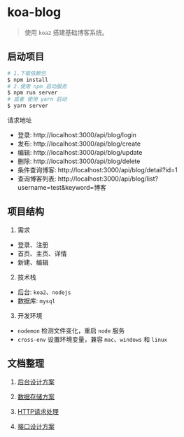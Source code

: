 # koa-blog

> 使用 `koa2` 搭建基础博客系统。

## 启动项目


```bash
# 1.下载依赖包
$ npm install
# 2.使用 npm 启动服务 
$ npm run server
# 或者 使用 yarn 启动
$ yarn server
```
请求地址

- 登录:  http://localhost:3000/api/blog/login
- 发布: http://localhost:3000/api/blog/create
- 编辑: http://localhost:3000/api/blog/update
- 删除: http://localhost:3000/api/blog/delete
- 条件查询博客: http://localhost:3000/api/blog/detail?id=1
- 查询博客列表:  http://localhost:3000/api/blog/list?username=test&keyword=博客

## 项目结构

1. 需求

- 登录、注册
- 首页、主页、详情
- 新建、编辑

2. 技术栈

- 后台: `koa2`、`nodejs`
- 数据库: `mysql`

3. 开发环境

- `nodemon` 检测文件变化，重启 `node` 服务
- `cross-env` 设置环境变量，兼容 `mac`、`windows` 和 `linux`

## 文档整理

1. [后台设计方案](https://github.com/yang657850144/koa-blog/blob/master/TECH-DOC.md)

2. [数据存储方案](https://github.com/yang657850144/koa-blog/blob/master/TECH-DOC.md)

3. [HTTP请求处理](https://github.com/yang657850144/koa-blog/blob/master/TECH-DOC.md)

4. [接口设计方案](https://github.com/yang657850144/koa-blog/blob/master/TECH-DOC.md)